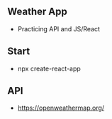 ## Weather App
- Practicing API and JS/React

## Start
- npx create-react-app

## API
- https://openweathermap.org/




